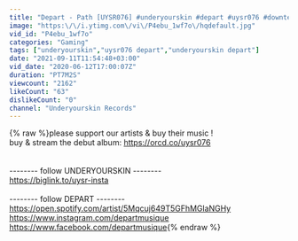 ```yaml
---
title: "Depart - Path [UYSR076] #underyourskin #depart #uysr076 #downtempo #slowhouse"
image: "https:\/\/i.ytimg.com\/vi\/P4ebu_1wf7o\/hqdefault.jpg"
vid_id: "P4ebu_1wf7o"
categories: "Gaming"
tags: ["underyourskin","uysr076 depart","underyourskin depart"]
date: "2021-09-11T11:54:48+03:00"
vid_date: "2020-06-12T17:00:07Z"
duration: "PT7M2S"
viewcount: "2162"
likeCount: "63"
dislikeCount: "0"
channel: "Underyourskin Records"
---
```

{% raw %}please support our artists &amp; buy their music !<br />buy &amp; stream the debut album: <a rel="nofollow" target="blank" href="https://orcd.co/uysr076">https://orcd.co/uysr076</a><br /><br /><br />-------- follow UNDERYOURSKIN --------<br /><a rel="nofollow" target="blank" href="https://biglink.to/uysr-insta">https://biglink.to/uysr-insta</a><br /><br />-------- follow DEPART --------<br /><a rel="nofollow" target="blank" href="https://open.spotify.com/artist/5Mqcuj649T5GFhMGlaNGHy">https://open.spotify.com/artist/5Mqcuj649T5GFhMGlaNGHy</a><br /><a rel="nofollow" target="blank" href="https://www.instagram.com/departmusique">https://www.instagram.com/departmusique</a><br /><a rel="nofollow" target="blank" href="https://www.facebook.com/departmusique">https://www.facebook.com/departmusique</a>{% endraw %}
